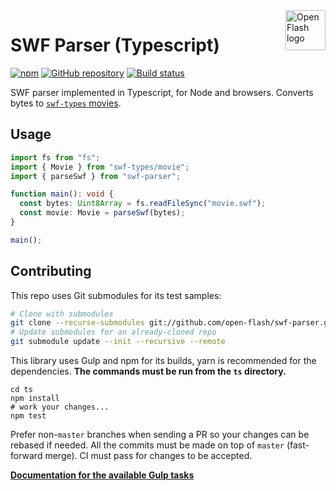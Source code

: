 <a href="https://github.com/open-flash/open-flash">
    <img src="https://raw.githubusercontent.com/open-flash/open-flash/master/logo.png"
    alt="Open Flash logo" title="Open Flash" align="right" width="64" height="64" />
</a>

# SWF Parser (Typescript)

[![npm](https://img.shields.io/npm/v/swf-parser.svg)](https://www.npmjs.com/package/swf-parser)
[![GitHub repository](https://img.shields.io/badge/Github-open--flash%2Fswf--parser-blue.svg)](https://github.com/open-flash/swf-parser)
[![Build status](https://img.shields.io/travis/com/open-flash/swf-parser/master.svg)](https://travis-ci.com/open-flash/swf-parser)

SWF parser implemented in Typescript, for Node and browsers.
Converts bytes to [`swf-types` movies][swf-types].

## Usage

```typescript
import fs from "fs";
import { Movie } from "swf-types/movie";
import { parseSwf } from "swf-parser";

function main(): void {
  const bytes: Uint8Array = fs.readFileSync("movie.swf");
  const movie: Movie = parseSwf(bytes);
}

main();
```

## Contributing

This repo uses Git submodules for its test samples:

```sh
# Clone with submodules
git clone --recurse-submodules git://github.com/open-flash/swf-parser.git
# Update submodules for an already-cloned repo
git submodule update --init --recursive --remote
```

This library uses Gulp and npm for its builds, yarn is recommended for the
dependencies. **The commands must be run from the `ts` directory.**

```
cd ts
npm install
# work your changes...
npm test
```

Prefer non-`master` branches when sending a PR so your changes can be rebased if
needed. All the commits must be made on top of `master` (fast-forward merge).
CI must pass for changes to be accepted.

**[Documentation for the available Gulp tasks](https://github.com/demurgos/turbo-gulp/blob/master/docs/usage.md#main-tasks)**

[swf-types]: https://github.com/open-flash/swf-types
